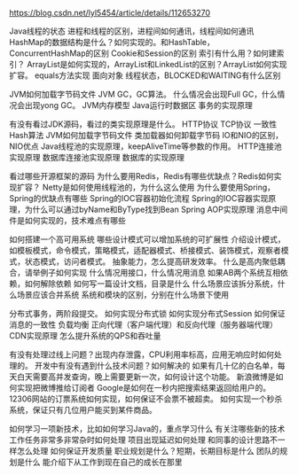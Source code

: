 https://blog.csdn.net/lyl5454/article/details/112653270

Java线程的状态
进程和线程的区别，进程间如何通讯，线程间如何通讯
HashMap的数据结构是什么？如何实现的。和HashTable，ConcurrentHashMap的区别
Cookie和Session的区别
索引有什么用？如何建索引？
ArrayList是如何实现的，ArrayList和LinkedList的区别？ArrayList如何实现扩容。
equals方法实现
面向对象
线程状态，BLOCKED和WAITING有什么区别

JVM如何加载字节码文件
JVM GC，GC算法。
什么情况会出现Full GC，什么情况会出现yong GC。
JVM内存模型
Java运行时数据区
事务的实现原理

有没有看过JDK源码，看过的类实现原理是什么。
HTTP协议
TCP协议
一致性Hash算法
JVM如何加载字节码文件
类加载器如何卸载字节码
IO和NIO的区别，NIO优点
Java线程池的实现原理，keepAliveTime等参数的作用。
HTTP连接池实现原理
数据库连接池实现原理
数据库的实现原理

看过哪些开源框架的源码
为什么要用Redis，Redis有哪些优缺点？Redis如何实现扩容？
Netty是如何使用线程池的，为什么这么使用
为什么要使用Spring，Spring的优缺点有哪些
Spring的IOC容器初始化流程
Spring的IOC容器实现原理，为什么可以通过byName和ByType找到Bean
Spring AOP实现原理
消息中间件是如何实现的，技术难点有哪些

如何搭建一个高可用系统
哪些设计模式可以增加系统的可扩展性
介绍设计模式，如模板模式，命令模式，策略模式，适配器模式、桥接模式、装饰模式，观察者模式，状态模式，访问者模式。
抽象能力，怎么提高研发效率。
什么是高内聚低耦合，请举例子如何实现
什么情况用接口，什么情况用消息
如果AB两个系统互相依赖，如何解除依赖
如何写一篇设计文档，目录是什么
什么场景应该拆分系统，什么场景应该合并系统
系统和模块的区别，分别在什么场景下使用

分布式事务，两阶段提交。
如何实现分布式锁
如何实现分布式Session
如何保证消息的一致性
负载均衡
正向代理（客户端代理）和反向代理（服务器端代理）
CDN实现原理
怎么提升系统的QPS和吞吐量

有没有处理过线上问题？出现内存泄露，CPU利用率标高，应用无响应时如何处理的。
开发中有没有遇到什么技术问题？如何解决的
如果有几十亿的白名单，每天白天需要高并发查询，晚上需要更新一次，如何设计这个功能。
新浪微博是如何实现把微博推给订阅者
Google是如何在一秒内把搜索结果返回给用户的。
12306网站的订票系统如何实现，如何保证不会票不被超卖。
如何实现一个秒杀系统，保证只有几位用户能买到某件商品。

如何学习一项新技术，比如如何学习Java的，重点学习什么
有关注哪些新的技术
工作任务非常多非常杂时如何处理
项目出现延迟如何处理
和同事的设计思路不一样怎么处理
如何保证开发质量
职业规划是什么？短期，长期目标是什么
团队的规划是什么
能介绍下从工作到现在自己的成长在那里